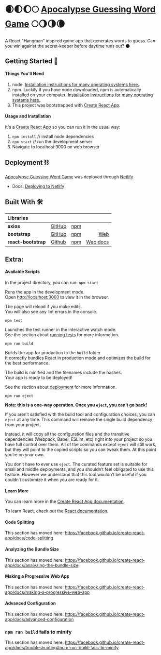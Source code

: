 # 🌒🌓🌔🌕 [**Apocalypse Guessing Word Game**](https://apocalypsegame.netlify.com/) 🌕🌖🌗🌘
A React "Hangman" inspired game app that generates words to guess. Can you win against the secret-keeper before daytime runs out? 🌑

## Getting Started 📄

#### Things You'll Need
1. node. [Installation instructions for many operating systems here.](https://www.npmjs.com/get-npm).
2. npm. Luckily if you have node downloaded, npm is automatically installed on your computer. [Installation instructions for many operating systems here.](https://www.npmjs.com/get-npm).
3. This project was bootstrapped with [Create React App](https://github.com/facebook/create-react-app).

#### Usage and Installation
It's a [Create React App](https://github.com/facebook/create-react-app) so you can run it in the usual way:
1. `npm install` // install node dependencies
2. `npm start` // run the development server
3. Navigate to localhost:3000 on web browser

## Deployment ⛓
[Apocalypse Guessing Word Game](https://apocalypsegame.netlify.com/) was deployed through [Netlify](https://www.netlify.com/)
- Docs: [Deploying to Netlify](https://docs.netlify.com/site-deploys/create-deploys/#drag-and-drop)

## Built With 🛠
|Libraries||||
|:--|:---:|:---:|---:|
|**axios**| [GitHub](https://github.com/axios/axios)| [npm](https://www.npmjs.com/package/axios)| |
|**bootstrap**| [GitHub](https://github.com/twbs/bootstrap) | [npm](https://www.npmjs.com/package/bootstrap) | [Web](https://getbootstrap.com/)|
|**react-bootstrap**| [Github](https://github.com/react-bootstrap/react-bootstrap) | [npm](https://www.npmjs.com/package/react-bootstrap) | [Web docs](https://react-bootstrap.github.io/)|

## Extra:
#### Available Scripts

In the project directory, you can run:
`npm start`

Runs the app in the development mode.<br />
Open [http://localhost:3000](http://localhost:3000) to view it in the browser.

The page will reload if you make edits.<br />
You will also see any lint errors in the console.

`npm test`

Launches the test runner in the interactive watch mode.<br />
See the section about [running tests](https://facebook.github.io/create-react-app/docs/running-tests) for more information.

`npm run build`

Builds the app for production to the `build` folder.<br />
It correctly bundles React in production mode and optimizes the build for the best performance.

The build is minified and the filenames include the hashes.<br />
Your app is ready to be deployed!

See the section about [deployment](https://facebook.github.io/create-react-app/docs/deployment) for more information.

`npm run eject`

**Note: this is a one-way operation. Once you `eject`, you can’t go back!**

If you aren’t satisfied with the build tool and configuration choices, you can `eject` at any time. This command will remove the single build dependency from your project.

Instead, it will copy all the configuration files and the transitive dependencies (Webpack, Babel, ESLint, etc) right into your project so you have full control over them. All of the commands except `eject` will still work, but they will point to the copied scripts so you can tweak them. At this point you’re on your own.

You don’t have to ever use `eject`. The curated feature set is suitable for small and middle deployments, and you shouldn’t feel obligated to use this feature. However we understand that this tool wouldn’t be useful if you couldn’t customize it when you are ready for it.

#### Learn More

You can learn more in the [Create React App documentation](https://facebook.github.io/create-react-app/docs/getting-started).

To learn React, check out the [React documentation](https://reactjs.org/).

#### Code Splitting

This section has moved here: https://facebook.github.io/create-react-app/docs/code-splitting

#### Analyzing the Bundle Size

This section has moved here: https://facebook.github.io/create-react-app/docs/analyzing-the-bundle-size

#### Making a Progressive Web App

This section has moved here: https://facebook.github.io/create-react-app/docs/making-a-progressive-web-app

#### Advanced Configuration

This section has moved here: https://facebook.github.io/create-react-app/docs/advanced-configuration

### `npm run build` fails to minify

This section has moved here: https://facebook.github.io/create-react-app/docs/troubleshooting#npm-run-build-fails-to-minify
